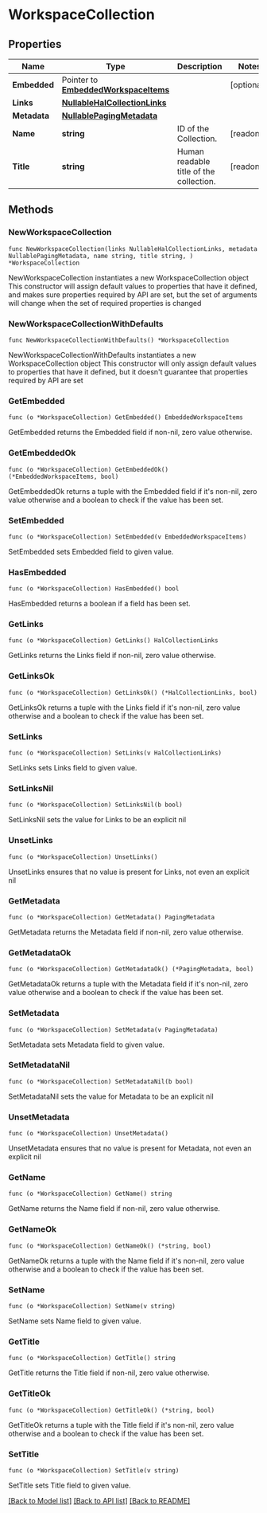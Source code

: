 <!--
Copyright (C) 2020-2025 Arm Limited or its affiliates and Contributors. All rights reserved.
SPDX-License-Identifier: Apache-2.0
-->
# WorkspaceCollection

## Properties

Name | Type | Description | Notes
------------ | ------------- | ------------- | -------------
**Embedded** | Pointer to [**EmbeddedWorkspaceItems**](EmbeddedWorkspaceItems.md) |  | [optional] 
**Links** | [**NullableHalCollectionLinks**](HalCollectionLinks.md) |  | 
**Metadata** | [**NullablePagingMetadata**](PagingMetadata.md) |  | 
**Name** | **string** | ID of the Collection. | [readonly] 
**Title** | **string** | Human readable title of the collection. | [readonly] 

## Methods

### NewWorkspaceCollection

`func NewWorkspaceCollection(links NullableHalCollectionLinks, metadata NullablePagingMetadata, name string, title string, ) *WorkspaceCollection`

NewWorkspaceCollection instantiates a new WorkspaceCollection object
This constructor will assign default values to properties that have it defined,
and makes sure properties required by API are set, but the set of arguments
will change when the set of required properties is changed

### NewWorkspaceCollectionWithDefaults

`func NewWorkspaceCollectionWithDefaults() *WorkspaceCollection`

NewWorkspaceCollectionWithDefaults instantiates a new WorkspaceCollection object
This constructor will only assign default values to properties that have it defined,
but it doesn't guarantee that properties required by API are set

### GetEmbedded

`func (o *WorkspaceCollection) GetEmbedded() EmbeddedWorkspaceItems`

GetEmbedded returns the Embedded field if non-nil, zero value otherwise.

### GetEmbeddedOk

`func (o *WorkspaceCollection) GetEmbeddedOk() (*EmbeddedWorkspaceItems, bool)`

GetEmbeddedOk returns a tuple with the Embedded field if it's non-nil, zero value otherwise
and a boolean to check if the value has been set.

### SetEmbedded

`func (o *WorkspaceCollection) SetEmbedded(v EmbeddedWorkspaceItems)`

SetEmbedded sets Embedded field to given value.

### HasEmbedded

`func (o *WorkspaceCollection) HasEmbedded() bool`

HasEmbedded returns a boolean if a field has been set.

### GetLinks

`func (o *WorkspaceCollection) GetLinks() HalCollectionLinks`

GetLinks returns the Links field if non-nil, zero value otherwise.

### GetLinksOk

`func (o *WorkspaceCollection) GetLinksOk() (*HalCollectionLinks, bool)`

GetLinksOk returns a tuple with the Links field if it's non-nil, zero value otherwise
and a boolean to check if the value has been set.

### SetLinks

`func (o *WorkspaceCollection) SetLinks(v HalCollectionLinks)`

SetLinks sets Links field to given value.


### SetLinksNil

`func (o *WorkspaceCollection) SetLinksNil(b bool)`

 SetLinksNil sets the value for Links to be an explicit nil

### UnsetLinks
`func (o *WorkspaceCollection) UnsetLinks()`

UnsetLinks ensures that no value is present for Links, not even an explicit nil
### GetMetadata

`func (o *WorkspaceCollection) GetMetadata() PagingMetadata`

GetMetadata returns the Metadata field if non-nil, zero value otherwise.

### GetMetadataOk

`func (o *WorkspaceCollection) GetMetadataOk() (*PagingMetadata, bool)`

GetMetadataOk returns a tuple with the Metadata field if it's non-nil, zero value otherwise
and a boolean to check if the value has been set.

### SetMetadata

`func (o *WorkspaceCollection) SetMetadata(v PagingMetadata)`

SetMetadata sets Metadata field to given value.


### SetMetadataNil

`func (o *WorkspaceCollection) SetMetadataNil(b bool)`

 SetMetadataNil sets the value for Metadata to be an explicit nil

### UnsetMetadata
`func (o *WorkspaceCollection) UnsetMetadata()`

UnsetMetadata ensures that no value is present for Metadata, not even an explicit nil
### GetName

`func (o *WorkspaceCollection) GetName() string`

GetName returns the Name field if non-nil, zero value otherwise.

### GetNameOk

`func (o *WorkspaceCollection) GetNameOk() (*string, bool)`

GetNameOk returns a tuple with the Name field if it's non-nil, zero value otherwise
and a boolean to check if the value has been set.

### SetName

`func (o *WorkspaceCollection) SetName(v string)`

SetName sets Name field to given value.


### GetTitle

`func (o *WorkspaceCollection) GetTitle() string`

GetTitle returns the Title field if non-nil, zero value otherwise.

### GetTitleOk

`func (o *WorkspaceCollection) GetTitleOk() (*string, bool)`

GetTitleOk returns a tuple with the Title field if it's non-nil, zero value otherwise
and a boolean to check if the value has been set.

### SetTitle

`func (o *WorkspaceCollection) SetTitle(v string)`

SetTitle sets Title field to given value.



[[Back to Model list]](../README.md#documentation-for-models) [[Back to API list]](../README.md#documentation-for-api-endpoints) [[Back to README]](../README.md)



